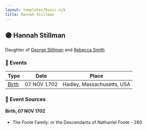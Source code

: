 ```yaml
---
layout: templates/basic.njk
title: Hannah Stillman
---
```

## 🟣 Hannah Stillman

Daughter of [George Stillman](/people/6/67040632) and [Rebecca Smith](/people/7/76162584)

### 📆 Events

Type | Date | Place
------ | ------ | ------
[Birth](#event-942b8b83-238f-4fb3-933d-102094b8770b) | 07 NOV 1702 | Hadley, Massachusetts, USA

### 📰 Event Sources

#### <a id="event-942b8b83-238f-4fb3-933d-102094b8770b"></a> Birth, 07 NOV 1702
* The Foote Family: or the Descendants of Nathaniel Foote  - 280